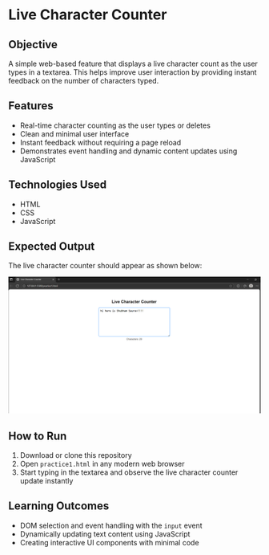# Live Character Counter

## Objective
A simple web-based feature that displays a live character count as the user types in a textarea. This helps improve user interaction by providing instant feedback on the number of characters typed.

## Features
- Real-time character counting as the user types or deletes
- Clean and minimal user interface
- Instant feedback without requiring a page reload
- Demonstrates event handling and dynamic content updates using JavaScript

## Technologies Used
- HTML  
- CSS  
- JavaScript  


## Expected Output
The live character counter should appear as shown below:

![Expected Output](Screenshot%202025-09-14%20233124.png)

## How to Run
1. Download or clone this repository  
2. Open `practice1.html` in any modern web browser  
3. Start typing in the textarea and observe the live character counter update instantly  

## Learning Outcomes
- DOM selection and event handling with the `input` event  
- Dynamically updating text content using JavaScript  
- Creating interactive UI components with minimal code  

